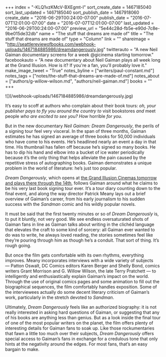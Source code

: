 +++
index = "-KLQ1vzKMcV-BXEgmt-I"
sort_create_date = 1467185040
sort_last_updated = 1467185040
sort_publish_date = 1467918060
create_date = "2016-06-29T00:24:00-07:00"
publish_date = "2016-07-07T12:01:00-07:00"
date = "2016-07-07T12:01:00-07:00"
last_updated = "2016-06-29T00:24:00-07:00"
preview_url = "5e44c28d-fb5e-e90d-7c8e-9be015de32db"
name = "The stuff that dreams are made of"
title = "The stuff that dreams are made of"
type = "Column"
link = ""
shareimage = "http://seattlereviewofbooks.com/webhook-uploads/1467184885986/dreamdangerously.jpg"
twitterauto = "A new Neil Gaiman documentary screens for a week @gicinema starting tomorrow."
facebookauto = "A new documentary about Neil Gaiman plays all week long at the Grand Illusion. How is it? If you're a fan, you'll probably love it."
make_image_tweet = "True"
notes_byline = ["writers/paul-constant.md"]
notes_tags = ["notes/the-stuff-that-dreams-are-made-of.md"]
notes_about = ["authors/g-willow-wilson.md", "authors/neil-gaiman.md"]
books = ""
+++
<p class="image-left">![](/webhook-uploads/1467184885986/dreamdangerously.jpg)</p>

It’s easy to scoff at authors who complain about their book tours: *oh, your publisher pays to fly you around the country to* visit bookstores *and* meet people *who are excited to see you? How* horrible *for you*.

But in the new documentary *Neil Gaiman: Dream Dangerously*, the perils of a signing tour feel very visceral. In the span of three months, Gaiman estimates he has signed an average of three books for 50,000 individuals who have come to his events. He’s headlined nearly an event a day in that time. His thumbnail has fallen off because he’s signed so many books. He has to dip his hand and elbow into a bucket of ice water periodically because it’s the only thing that helps alleviate the pain caused by the repetitive stress of autographing books.  Gaiman demonstrates a unique problem in the world of literature: he’s just too popular.

*Dream Dangerously*, which opens at [the Grand Illusion Cinemas tomorrow and plays there through the 14th]( http://www.grandillusioncinema.org/),  follows Gaiman around what he claims to be his very last book signing tour ever. It’s a tour diary counting down to the final event, and along the way director Patrick Meany lays out a brief overview of Gaiman’s career, from his early journalism to his sudden success with the *Sandman* comic and his wildly popular novels.

It must be said that the first twenty minutes or so of *Dream Dangerously* is, to put it bluntly, not very good. We see endless oversaturated shots of Gaiman fans in line as Gaiman talks about writing in the clichéd language that elevates the craft to some kind of sorcery: all Gaiman ever wanted to do was to write, he always loved reading, the stories sometimes feel like they’re pouring through him as though he’s a conduit. That sort of thing. It’s rough going.

But once the film gets comfortable with its own rhythms, everything improves. Meany incorporates interviews with a wide variety of subjects — Patton Oswalt, DC Comics editors Karen Berger and Shelly Bond, comics writers Grant Morrison and G. Willow Wilson, the late Terry Pratchett — to intelligently and enthusiastically explain Gaiman’s impact on the world. Through the use of original comics pages and some animation to fill out the biographical sequences, the film comfortably handles exposition. Some of the interviewees actually do some decent literary criticism of Gaiman’s work, particularly in the stretch devoted to *Sandman*.

Ultimately, *Dream Dangerously* feels like an authorized biography: it is not really interested in asking hard questions of Gaiman, or suggesting that any of his books are anything less than genius. But as a look inside the final tour of one of the most popular writers on the planet, the film offers plenty of interesting details for Gaiman fans to soak up. Like those rockumentaries that fawn a little too much over their subjects, *Dream Dangerously* offers special access to Gaiman’s fans in exchange for a credulous tone that only hints at the negativity around the edges. For most fans, that’s an easy bargain to make.
